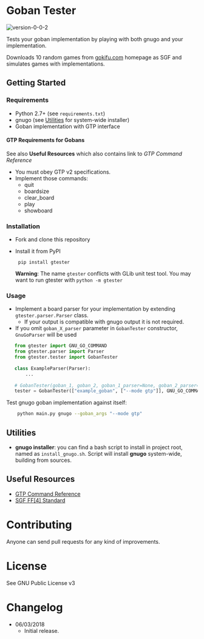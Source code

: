 # Goban Tester
![version-0-0-2](https://img.shields.io/badge/version-0.0.2-blue.svg)

Tests your goban implementation by playing with both gnugo and your implementation.

Downloads 10 random games from [gokifu.com](http://gokifu.com/index.php) homepage as SGF and simulates games with implementations.

## Getting Started
### Requirements
 * Python 2.7+ (see `requirements.txt`)
 * gnugo (see [Utilities](#Utilities) for system-wide installer)
 * Goban implementation with GTP interface
 
#### GTP Requirements for Gobans
See also __Useful Resources__ which also contains link to _GTP Command Reference_

 * You must obey GTP v2 specifications.
 * Implement those commands:
   * quit
   * boardsize
   * clear_board
   * play
   * showboard
 
### Installation
 * Fork and clone this repository
 * Install it from PyPI
    
        pip install gtester
        
   **Warning**: The name `gtester` conflicts with GLib unit test tool. You may want to run gtester with `python -m gtester`
 
### Usage
 * Implement a board parser for your implementation by extending `gtester.parser.Parser` class.
    * If your output is compatible with gnugo output it is not required.
 * If you omit `goban_X_parser` parameter in `GobanTester` constructor, `GnuGoParser` will be used
 
 ```python
    from gtester import GNU_GO_COMMAND
    from gtester.parser import Parser
    from gtester.tester import GobanTester
    
    class ExampleParser(Parser):
        ...
        
    # GobanTester(goban_1, goban_2, goban_1_parser=None, goban_2_parser=None ...
    tester = GobanTester(["example_goban", ["--mode gtp"]], GNU_GO_COMMAND, ExampleParser())
```


Test gnugo goban implementation against itself:

```bash
    python main.py gnugo --goban_args "--mode gtp"
```

 
## Utilities
 * **gnugo installer**: you can find a bash script to install in project root, named as `install_gnugo.sh`. Script will install __gnugo__ system-wide, building from sources.

## Useful Resources
 * [GTP Command Reference](https://www.gnu.org/software/gnugo/gnugo_19.html#SEC200)
 * [SGF FF[4] Standard](https://www.red-bean.com/sgf/)

# Contributing
Anyone can send pull requests for any kind of improvements.

# License
See GNU Public License v3

# Changelog
 * 06/03/2018
    * Initial release.
